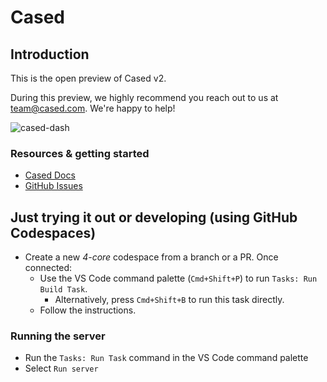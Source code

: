 # Cased

## Introduction

This is the open preview of Cased v2.

During this preview, we highly recommend you reach out to us at team@cased.com. We're happy
to help!

![cased-dash](https://user-images.githubusercontent.com/126905/216887655-2a632271-6154-465c-9d64-782b00a05bf3.png)

### Resources & getting started

- [Cased Docs](https://docs.cased.com)
- [GitHub Issues](https://github.com/cased/cased/issues)

## Just trying it out or developing (using GitHub Codespaces)

- Create a new _4-core_ codespace from a branch or a PR. Once connected:
  - Use the VS Code command palette (`Cmd+Shift+P`) to run `Tasks: Run Build Task`.
    - Alternatively, press `Cmd+Shift+B` to run this task directly.
  - Follow the instructions.

### Running the server

- Run the `Tasks: Run Task` command in the VS Code command palette
- Select `Run server`
